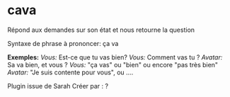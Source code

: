 # cava

Répond aux demandes sur son état et nous retourne la question

Syntaxe de phrase à prononcer:  ça va

**Exemples:**
_Vous:_ Est-ce que tu vas bien?
_Vous:_ Comment vas tu ?
_Avatar:_ Sa va bien, et vous ?
_Vous:_ "ça vas" ou "bien" ou encore "pas très bien"
_Avatar:_ "Je suis contente pour vous", ou ....

Plugin issue de Sarah
Créer par : ?